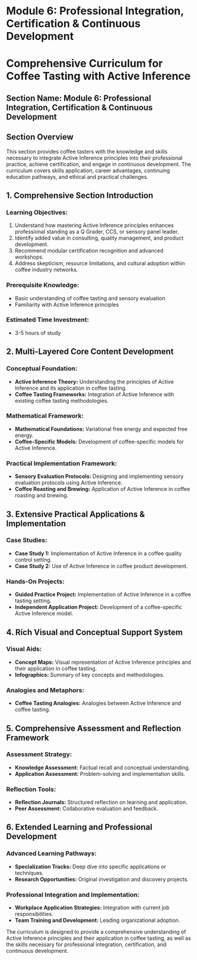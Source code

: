 # Module 6: Professional Integration, Certification & Continuous Development

# Comprehensive Curriculum for Coffee Tasting with Active Inference

## Section Name: Module 6: Professional Integration, Certification & Continuous Development

## Section Overview

This section provides coffee tasters with the knowledge and skills necessary to integrate Active Inference principles into their professional practice, achieve certification, and engage in continuous development. The curriculum covers skills application, career advantages, continuing education pathways, and ethical and practical challenges.

## 1. Comprehensive Section Introduction

### Learning Objectives:

1. Understand how mastering Active Inference principles enhances professional standing as a Q Grader, CCS, or sensory panel leader.
2. Identify added value in consulting, quality management, and product development.
3. Recommend modular certification recognition and advanced workshops.
4. Address skepticism, resource limitations, and cultural adoption within coffee industry networks.

### Prerequisite Knowledge:
- Basic understanding of coffee tasting and sensory evaluation
- Familiarity with Active Inference principles

### Estimated Time Investment:
- 3-5 hours of study

## 2. Multi-Layered Core Content Development

### Conceptual Foundation:
- **Active Inference Theory:** Understanding the principles of Active Inference and its application in coffee tasting.
- **Coffee Tasting Frameworks:** Integration of Active Inference with existing coffee tasting methodologies.

### Mathematical Framework:
- **Mathematical Foundations:** Variational free energy and expected free energy.
- **Coffee-Specific Models:** Development of coffee-specific models for Active Inference.

### Practical Implementation Framework:
- **Sensory Evaluation Protocols:** Designing and implementing sensory evaluation protocols using Active Inference.
- **Coffee Roasting and Brewing:** Application of Active Inference in coffee roasting and brewing.

## 3. Extensive Practical Applications & Implementation

### Case Studies:
- **Case Study 1:** Implementation of Active Inference in a coffee quality control setting.
- **Case Study 2:** Use of Active Inference in coffee product development.

### Hands-On Projects:
- **Guided Practice Project:** Implementation of Active Inference in a coffee tasting setting.
- **Independent Application Project:** Development of a coffee-specific Active Inference model.

## 4. Rich Visual and Conceptual Support System

### Visual Aids:
- **Concept Maps:** Visual representation of Active Inference principles and their application in coffee tasting.
- **Infographics:** Summary of key concepts and methodologies.

### Analogies and Metaphors:
- **Coffee Tasting Analogies:** Analogies between Active Inference and coffee tasting.

## 5. Comprehensive Assessment and Reflection Framework

### Assessment Strategy:
- **Knowledge Assessment:** Factual recall and conceptual understanding.
- **Application Assessment:** Problem-solving and implementation skills.

### Reflection Tools:
- **Reflection Journals:** Structured reflection on learning and application.
- **Peer Assessment:** Collaborative evaluation and feedback.

## 6. Extended Learning and Professional Development

### Advanced Learning Pathways:
- **Specialization Tracks:** Deep dive into specific applications or techniques.
- **Research Opportunities:** Original investigation and discovery projects.

### Professional Integration and Implementation:
- **Workplace Application Strategies:** Integration with current job responsibilities.
- **Team Training and Development:** Leading organizational adoption.

The curriculum is designed to provide a comprehensive understanding of Active Inference principles and their application in coffee tasting, as well as the skills necessary for professional integration, certification, and continuous development.